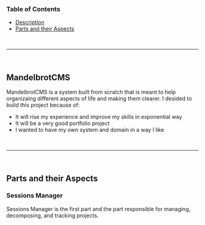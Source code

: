 ### Table of Contents
- [Description](#mandelbrotcms)
- [Parts and their Aspects](#parts-and-their-aspects)

<br>
<hr>
<br>

## MandelbrotCMS
MandelbrotCMS is a system built from scratch that is meant to help organizaing different aspects of life 
and making them clearer. 
I desided to build this project because of:
  - It will rise my experience and improve my skills in exponential way
  - It will be a very good portfolio project
  - I wanted to have my own system and domain in a way I like

<br>
<hr>
<br>

## Parts and their Aspects
### Sessions Manager
Sessions Manager is the first part and the part responsible 
for managing, decomposing, and tracking projects.
